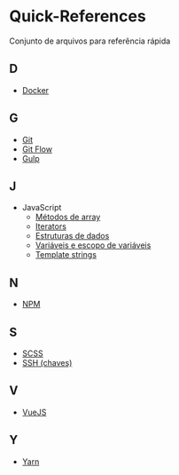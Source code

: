 # Quick-References

Conjunto de arquivos para referência rápida

## D
  - [Docker](references/docker.md)

## G
  - [Git](references/git.md)
  - [Git Flow](references/git-flow.md)
  - [Gulp](references/gulp.md)

## J
  - JavaScript
    - [Métodos de array](references/js-array-methods.md)
    - [Iterators](references/js-iterators.md)
    - [Estruturas de dados](references/js-data-structures.md)
    - [Variáveis e escopo de variáveis](references/js-variables.md)
    - [Template strings](references/js-template-strings.md)

## N
  - [NPM](references/npm.md)

## S
  - [SCSS](references/scss.md)
  - [SSH (chaves)](references/ssh-keys.md)

## V
  - [VueJS](references/vuejs.md)

## Y
  - [Yarn](references/yarn.md)
